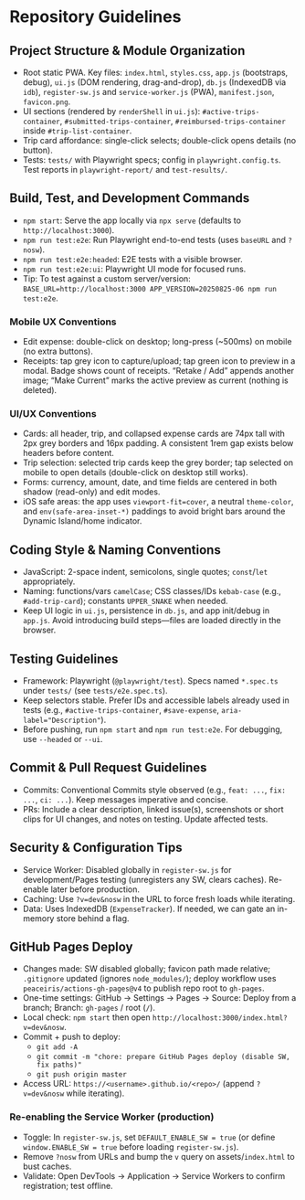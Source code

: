 # Repository Guidelines

## Project Structure & Module Organization
- Root static PWA. Key files: `index.html`, `styles.css`, `app.js` (bootstraps, debug), `ui.js` (DOM rendering, drag-and-drop), `db.js` (IndexedDB via `idb`), `register-sw.js` and `service-worker.js` (PWA), `manifest.json`, `favicon.png`.
- UI sections (rendered by `renderShell` in `ui.js`): `#active-trips-container`, `#submitted-trips-container`, `#reimbursed-trips-container` inside `#trip-list-container`.
- Trip card affordance: single-click selects; double-click opens details (no button).
- Tests: `tests/` with Playwright specs; config in `playwright.config.ts`. Test reports in `playwright-report/` and `test-results/`.

## Build, Test, and Development Commands
- `npm start`: Serve the app locally via `npx serve` (defaults to `http://localhost:3000`).
- `npm run test:e2e`: Run Playwright end-to-end tests (uses `baseURL` and `?nosw`).
- `npm run test:e2e:headed`: E2E tests with a visible browser.
- `npm run test:e2e:ui`: Playwright UI mode for focused runs.
- Tip: To test against a custom server/version: `BASE_URL=http://localhost:3000 APP_VERSION=20250825-06 npm run test:e2e`.

### Mobile UX Conventions
- Edit expense: double-click on desktop; long-press (~500ms) on mobile (no extra buttons).
- Receipts: tap grey icon to capture/upload; tap green icon to preview in a modal. Badge shows count of receipts. “Retake / Add” appends another image; “Make Current” marks the active preview as current (nothing is deleted).

### UI/UX Conventions
- Cards: all header, trip, and collapsed expense cards are 74px tall with 2px grey borders and 16px padding. A consistent 1rem gap exists below headers before content.
- Trip selection: selected trip cards keep the grey border; tap selected on mobile to open details (double-click on desktop still works).
- Forms: currency, amount, date, and time fields are centered in both shadow (read-only) and edit modes.
- iOS safe areas: the app uses `viewport-fit=cover`, a neutral `theme-color`, and `env(safe-area-inset-*)` paddings to avoid bright bars around the Dynamic Island/home indicator.

## Coding Style & Naming Conventions
- JavaScript: 2-space indent, semicolons, single quotes; `const`/`let` appropriately.
- Naming: functions/vars `camelCase`; CSS classes/IDs `kebab-case` (e.g., `#add-trip-card`); constants `UPPER_SNAKE` when needed.
- Keep UI logic in `ui.js`, persistence in `db.js`, and app init/debug in `app.js`. Avoid introducing build steps—files are loaded directly in the browser.

## Testing Guidelines
- Framework: Playwright (`@playwright/test`). Specs named `*.spec.ts` under `tests/` (see `tests/e2e.spec.ts`).
- Keep selectors stable. Prefer IDs and accessible labels already used in tests (e.g., `#active-trips-container`, `#save-expense`, `aria-label="Description"`).
- Before pushing, run `npm start` and `npm run test:e2e`. For debugging, use `--headed` or `--ui`.

## Commit & Pull Request Guidelines
- Commits: Conventional Commits style observed (e.g., `feat: ...`, `fix: ...`, `ci: ...`). Keep messages imperative and concise.
- PRs: Include a clear description, linked issue(s), screenshots or short clips for UI changes, and notes on testing. Update affected tests.

## Security & Configuration Tips
- Service Worker: Disabled globally in `register-sw.js` for development/Pages testing (unregisters any SW, clears caches). Re-enable later before production.
- Caching: Use `?v=dev&nosw` in the URL to force fresh loads while iterating.
- Data: Uses IndexedDB (`ExpenseTracker`). If needed, we can gate an in-memory store behind a flag.

## GitHub Pages Deploy
- Changes made: SW disabled globally; favicon path made relative; `.gitignore` updated (ignores `node_modules/`); deploy workflow uses `peaceiris/actions-gh-pages@v4` to publish repo root to `gh-pages`.
- One-time settings: GitHub → Settings → Pages → Source: Deploy from a branch; Branch: `gh-pages` / root (`/`).
- Local check: `npm start` then open `http://localhost:3000/index.html?v=dev&nosw`.
- Commit + push to deploy:
  - `git add -A`
  - `git commit -m "chore: prepare GitHub Pages deploy (disable SW, fix paths)"`
  - `git push origin master`
- Access URL: `https://<username>.github.io/<repo>/` (append `?v=dev&nosw` while iterating).

### Re-enabling the Service Worker (production)
- Toggle: In `register-sw.js`, set `DEFAULT_ENABLE_SW = true` (or define `window.ENABLE_SW = true` before loading `register-sw.js`).
- Remove `?nosw` from URLs and bump the `v` query on assets/`index.html` to bust caches.
- Validate: Open DevTools → Application → Service Workers to confirm registration; test offline.
